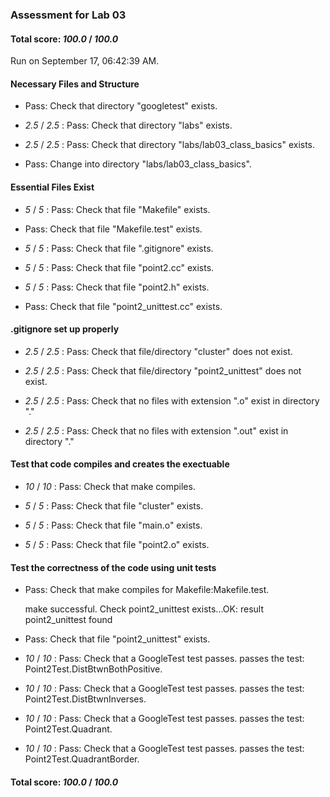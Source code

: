 ### Assessment for Lab 03

#### Total score: _100.0_ / _100.0_

Run on September 17, 06:42:39 AM.


#### Necessary Files and Structure

+ Pass: Check that directory "googletest" exists.

+  _2.5_ / _2.5_ : Pass: Check that directory "labs" exists.

+  _2.5_ / _2.5_ : Pass: Check that directory "labs/lab03_class_basics" exists.

+ Pass: Change into directory "labs/lab03_class_basics".


#### Essential Files Exist

+  _5_ / _5_ : Pass: Check that file "Makefile" exists.

+ Pass: Check that file "Makefile.test" exists.

+  _5_ / _5_ : Pass: Check that file ".gitignore" exists.

+  _5_ / _5_ : Pass: Check that file "point2.cc" exists.

+  _5_ / _5_ : Pass: Check that file "point2.h" exists.

+ Pass: Check that file "point2_unittest.cc" exists.


#### .gitignore set up properly

+  _2.5_ / _2.5_ : Pass: Check that file/directory "cluster" does not exist.

+  _2.5_ / _2.5_ : Pass: Check that file/directory "point2_unittest" does not exist.

+  _2.5_ / _2.5_ : Pass: Check that no files with extension ".o" exist in directory "."

+  _2.5_ / _2.5_ : Pass: Check that no files with extension ".out" exist in directory "."


#### Test that code compiles and creates the exectuable

+  _10_ / _10_ : Pass: Check that make compiles.



+  _5_ / _5_ : Pass: Check that file "cluster" exists.

+  _5_ / _5_ : Pass: Check that file "main.o" exists.

+  _5_ / _5_ : Pass: Check that file "point2.o" exists.


#### Test the correctness of the code using unit tests

+ Pass: Check that make compiles for Makefile:Makefile.test.

    make successful.
    Check point2_unittest exists...OK: result point2_unittest found

+ Pass: Check that file "point2_unittest" exists.

+  _10_ / _10_ : Pass: Check that a GoogleTest test passes.
    passes the test: Point2Test.DistBtwnBothPositive.



+  _10_ / _10_ : Pass: Check that a GoogleTest test passes.
    passes the test: Point2Test.DistBtwnInverses.



+  _10_ / _10_ : Pass: Check that a GoogleTest test passes.
    passes the test: Point2Test.Quadrant.



+  _10_ / _10_ : Pass: Check that a GoogleTest test passes.
    passes the test: Point2Test.QuadrantBorder.



#### Total score: _100.0_ / _100.0_

